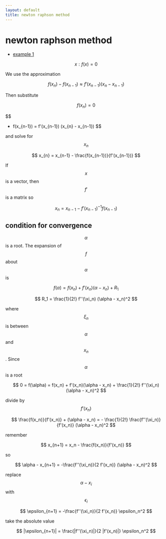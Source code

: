 ```yaml
---
layout: default
title: newton raphson method
---
```

# newton raphson method

* [example 1](example_01)

$$
x:f(x)=0
$$

We use the approximation

$$
f(x_{n}) - f(x_{n-1}) \approx f'(x_{n-1}) (x_{n} - x_{n-1})
$$

Then substitute

$$
f(x_{n}) = 0
$$

$$
- f(x_{n-1}) = f'(x_{n-1}) (x_{n} - x_{n-1})
$$

and solve for $$x_{n}$$

$$
x_{n} = x_{n-1} - \frac{f(x_{n-1})}{f'(x_{n-1})}
$$

If $$x$$ is a vector, then $$f'$$ is a matrix so

$$
x_{n} = x_{n-1} - f'(x_{n-1})^{-1} f(x_{n-1})
$$

## condition for convergence

$$\alpha$$ is a root.
The expansion of $$f$$ about $$\alpha$$ is

$$
f(\alpha) = f(x_n) + f'(x_n)(\alpha - x_n) + R_1
$$

$$
R_1 = \frac{1}{2!} f''(\xi_n) (\alpha - x_n)^2
$$

where $$\xi_n$$ is between $$\alpha$$ and $$x_n$$.
Since $$\alpha$$ is a root

$$
0 = f(\alpha) = f(x_n) + f'(x_n)(\alpha - x_n) + \frac{1}{2!} f''(\xi_n) (\alpha - x_n)^2
$$

divide by $$f'(x_n)$$

$$
\frac{f(x_n)}{f'(x_n)} + (\alpha - x_n) = - \frac{1}{2!} \frac{f''(\xi_n)}{f'(x_n)} (\alpha - x_n)^2
$$

remember

$$
x_{n+1} = x_n - \frac{f(x_n)}{f'(x_n)}
$$

so

$$
\alpha - x_{n+1} = -\frac{f''(\xi_n)}{2 f'(x_n)} (\alpha - x_n)^2
$$

replace $$\alpha - x_i$$ with $$\epsilon_i$$

$$
\epsilon_{n+1} = -\frac{f''(\xi_n)}{2 f'(x_n)} \epsilon_n^2
$$

take the absolute value

$$
|\epsilon_{n+1}| = \frac{|f''(\xi_n)|}{2 |f'(x_n)|} \epsilon_n^2
$$




